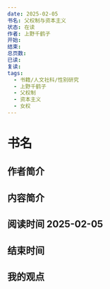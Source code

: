 ```yaml
---
date: 2025-02-05
书名: 父权制与资本主义
状态: 在读
作者: 上野千鹤子
开始: 
结束: 
总页数: 
已读: 
复读: 
tags:
  - 书籍/人文社科/性别研究
  - 上野千鹤子
  - 父权制
  - 资本主义
  - 女权
---
```


# 书名
## 作者简介
## 内容简介
## 阅读时间 2025-02-05
## 结束时间
## 我的观点

